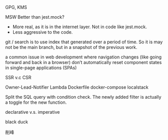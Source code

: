 GPG, KMS

MSW
Better than jest.mock? 
- More real, as it is in the internet layer. Not in code like jest.mock.
- Less aggressive to the code.

git 
/ search is to use index that generated over a period of time. So it is may not be the main branch, but in a snapshot of the previous work.


a common issue in web development where navigation changes (like going forward and back in a browser) don’t automatically reset component states in single-page applications (SPAs)

SSR v.c CSR

Owner-Lead-Notifier
Lambda
Dockerfile
docker-compose
localstack

Split the SQL query with condition check. The newly added filter is actually a toggle for the new function.


declarative v.s. imperative

black duck

削峰


